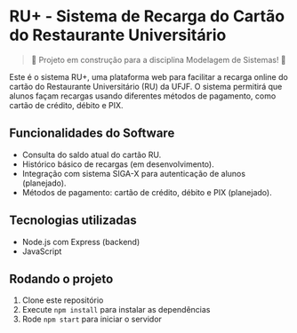 # RU+ - Sistema de Recarga do Cartão do Restaurante Universitário

> 🚧 Projeto em construção para a disciplina Modelagem de Sistemas! 🚧

Este é o sistema RU+, uma plataforma web para facilitar a recarga online do cartão do Restaurante Universitário (RU) da UFJF. O sistema permitirá que alunos façam recargas usando diferentes métodos de pagamento, como cartão de crédito, débito e PIX.

## Funcionalidades do Software

- Consulta do saldo atual do cartão RU.
- Histórico básico de recargas (em desenvolvimento).
- Integração com sistema SIGA-X para autenticação de alunos (planejado).
- Métodos de pagamento: cartão de crédito, débito e PIX (planejado).

## Tecnologias utilizadas

- Node.js com Express (backend)
- JavaScript
## Rodando o projeto

1. Clone este repositório
2. Execute `npm install` para instalar as dependências
3. Rode `npm start` para iniciar o servidor
